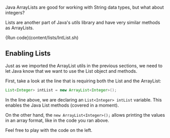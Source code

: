 Java ArrayLists are good for working with String data types, but what about integers? 

Lists are another part of Java's _utils_ library and have very similar methods as ArrayLists.

{Run code}(content/lists/IntList.sh)

## Enabling Lists

Just as we imported the ArrayList utils in the previous sections, we need to let Java know that we want to use the List object and methods. 

First, take a look at the line that is requiring both the List and the ArrayList: 

```java
List<Integer> intList = new ArrayList<Integer>();
```

In the line above, we are declaring an `List<Integer> intList` variable. This enables the Java List methods (covered in a moment). 

On the other hand, the `new ArrayList<Integer>();` allows printing the values in an array format, like in the code you ran above.

Feel free to play with the code on the left. 